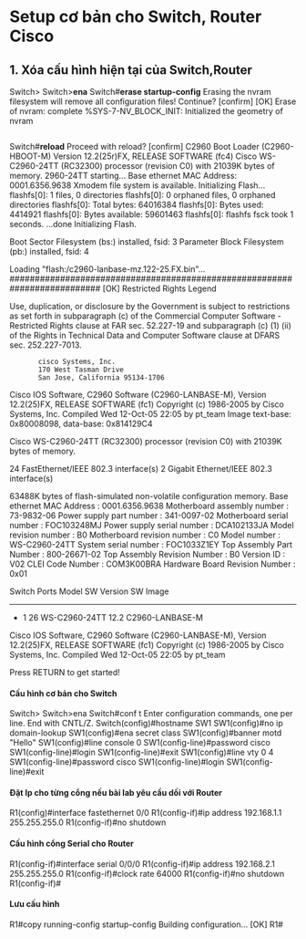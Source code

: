 # Setup cơ bản cho Switch, Router Cisco

## 1. Xóa cấu hình hiện tại của Switch,Router 


Switch>
Switch>**ena**
Switch#**erase startup-config**
Erasing the nvram filesystem will remove all configuration files! Continue? [confirm]
[OK]
Erase of nvram: complete
%SYS-7-NV_BLOCK_INIT: Initialized the geometry of nvram
```

```
Switch#**reload**
Proceed with reload? [confirm]
C2960 Boot Loader (C2960-HBOOT-M) Version 12.2(25r)FX, RELEASE SOFTWARE (fc4)
Cisco WS-C2960-24TT (RC32300) processor (revision C0) with 21039K bytes of memory.
2960-24TT starting...
Base ethernet MAC Address: 0001.6356.9638
Xmodem file system is available.
Initializing Flash...
flashfs[0]: 1 files, 0 directories
flashfs[0]: 0 orphaned files, 0 orphaned directories
flashfs[0]: Total bytes: 64016384
flashfs[0]: Bytes used: 4414921
flashfs[0]: Bytes available: 59601463
flashfs[0]: flashfs fsck took 1 seconds.
...done Initializing Flash.

Boot Sector Filesystem (bs:) installed, fsid: 3
Parameter Block Filesystem (pb:) installed, fsid: 4


Loading "flash:/c2960-lanbase-mz.122-25.FX.bin"...
########################################################################## [OK]
              Restricted Rights Legend

Use, duplication, or disclosure by the Government is
subject to restrictions as set forth in subparagraph
(c) of the Commercial Computer Software - Restricted
Rights clause at FAR sec. 52.227-19 and subparagraph
(c) (1) (ii) of the Rights in Technical Data and Computer
Software clause at DFARS sec. 252.227-7013.

           cisco Systems, Inc.
           170 West Tasman Drive
           San Jose, California 95134-1706




Cisco IOS Software, C2960 Software (C2960-LANBASE-M), Version 12.2(25)FX, RELEASE SOFTWARE (fc1)
Copyright (c) 1986-2005 by Cisco Systems, Inc.
Compiled Wed 12-Oct-05 22:05 by pt_team
Image text-base: 0x80008098, data-base: 0x814129C4



Cisco WS-C2960-24TT (RC32300) processor (revision C0) with 21039K bytes of memory.


24 FastEthernet/IEEE 802.3 interface(s)
2 Gigabit Ethernet/IEEE 802.3 interface(s)

63488K bytes of flash-simulated non-volatile configuration memory.
Base ethernet MAC Address       : 0001.6356.9638
Motherboard assembly number     : 73-9832-06
Power supply part number        : 341-0097-02
Motherboard serial number       : FOC103248MJ
Power supply serial number      : DCA102133JA
Model revision number           : B0
Motherboard revision number     : C0
Model number                    : WS-C2960-24TT
System serial number            : FOC1033Z1EY
Top Assembly Part Number        : 800-26671-02
Top Assembly Revision Number    : B0
Version ID                      : V02
CLEI Code Number                : COM3K00BRA
Hardware Board Revision Number  : 0x01


Switch   Ports  Model              SW Version              SW Image
------   -----  -----              ----------              ----------
*    1   26     WS-C2960-24TT      12.2                    C2960-LANBASE-M

Cisco IOS Software, C2960 Software (C2960-LANBASE-M), Version 12.2(25)FX, RELEASE SOFTWARE (fc1)
Copyright (c) 1986-2005 by Cisco Systems, Inc.
Compiled Wed 12-Oct-05 22:05 by pt_team

Press RETURN to get started!


#### Cấu hình cơ bản cho Switch


Switch>
Switch>ena
Switch#conf t
Enter configuration commands, one per line.  End with CNTL/Z.
Switch(config)#hostname SW1
SW1(config)#no ip domain-lookup 
SW1(config)#ena secret class
SW1(config)#banner motd "Hello"
SW1(config)#line console 0
SW1(config-line)#password cisco
SW1(config-line)#login
SW1(config-line)#exit
SW1(config)#line vty 0 4
SW1(config-line)#password cisco
SW1(config-line)#login
SW1(config-line)#exit


#### Đặt Ip cho từng cổng nếu bài lab yêu cầu dối với Router 


R1(config)#interface fastethernet 0/0
R1(config-if)#ip address 192.168.1.1 255.255.255.0
R1(config-if)#no shutdown


#### Cấu hình cổng Serial cho Router


R1(config-if)#interface serial 0/0/0
R1(config-if)#ip address 192.168.2.1 255.255.255.0
R1(config-if)#clock rate 64000
R1(config-if)#no shutdown
R1(config-if)# 


#### Lưu cấu hình 

R1#copy running-config startup-config
Building configuration...
[OK]
R1# 

